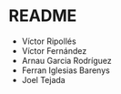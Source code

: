 # README

* Víctor Ripollés
* Víctor Fernández
* Arnau Garcia Rodríguez
* Ferran Iglesias Barenys
* Joel Tejada
